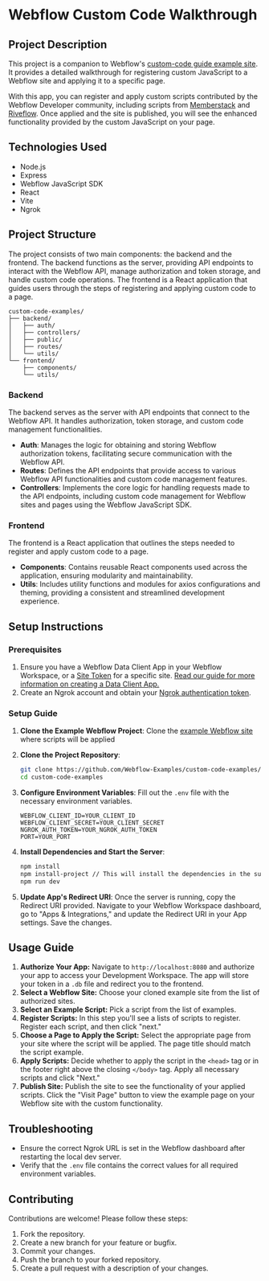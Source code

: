 # Webflow Custom Code Walkthrough

## Project Description

This project is a companion to Webflow's [custom-code guide example site](https://webflow.com/made-in-webflow/website/webflow-developers---script-ex-097863). It provides a detailed walkthrough for registering custom JavaScript to a Webflow site and applying it to a specific page.

With this app, you can register and apply custom scripts contributed by the Webflow Developer community, including scripts from [Memberstack](https://www.memberstack.com/) and [Riveflow](https://riveflow.webflow.io/). Once applied and the site is published, you will see the enhanced functionality provided by the custom JavaScript on your page.

## Technologies Used

- Node.js
- Express
- Webflow JavaScript SDK
- React
- Vite
- Ngrok

## Project Structure

The project consists of two main components: the backend and the frontend. The backend functions as the server, providing API endpoints to interact with the Webflow API, manage authorization and token storage, and handle custom code operations. The frontend is a React application that guides users through the steps of registering and applying custom code to a page.

```
custom-code-examples/
├── backend/
│   ├── auth/
│   ├── controllers/
│   ├── public/
│   ├── routes/
│   └── utils/
└── frontend/
    ├── components/
    └── utils/
```

### Backend

The backend serves as the server with API endpoints that connect to the Webflow API. It handles authorization, token storage, and custom code management functionalities.

- **Auth**: Manages the logic for obtaining and storing Webflow authorization tokens, facilitating secure communication with the Webflow API.
- **Routes**: Defines the API endpoints that provide access to various Webflow API functionalities and custom code management features.
- **Controllers**: Implements the core logic for handling requests made to the API endpoints, including custom code management for Webflow sites and pages using the Webflow JavaScript SDK.

### Frontend

The frontend is a React application that outlines the steps needed to register and apply custom code to a page.

- **Components**: Contains reusable React components used across the application, ensuring modularity and maintainability.
- **Utils**: Includes utility functions and modules for axios configurations and theming, providing a consistent and streamlined development experience.

## Setup Instructions

### Prerequisites

1. Ensure you have a Webflow Data Client App in your Webflow Workspace, or a [Site Token](https://university.webflow.com/lesson/intro-to-webflow-apis?topics=cms-dynamic-content#how-to-create-an-API-token) for a specific site. [Read our guide for more information on creating a Data Client App.](https://developers.webflow.com/data/docs/register-an-app)
2. Create an Ngrok account and obtain your [Ngrok authentication token](https://dashboard.ngrok.com/tunnels/authtokens).

### Setup Guide

1. **Clone the Example Webflow Project**: Clone the [example Webflow site](https://webflow.com/made-in-webflow/website/webflow-developers---script-ex-097863) where scripts will be applied

2. **Clone the Project Repository**:

   ```sh
   git clone https://github.com/Webflow-Examples/custom-code-examples/tree/main
   cd custom-code-examples
   ```

3. **Configure Environment Variables**: Fill out the `.env` file with the necessary environment variables.

   ```env
   WEBFLOW_CLIENT_ID=YOUR_CLIENT_ID
   WEBFLOW_CLIENT_SECRET=YOUR_CLIENT_SECRET
   NGROK_AUTH_TOKEN=YOUR_NGROK_AUTH_TOKEN
   PORT=YOUR_PORT
   ```

4. **Install Dependencies and Start the Server**:

   ```sh
   npm install
   npm install-project // This will install the dependencies in the subdirectories
   npm run dev
   ```

5. **Update App's Redirect URI**: Once the server is running, copy the Redirect URI provided. Navigate to your Webflow Workspace dashboard, go to "Apps & Integrations," and update the Redirect URI in your App settings. Save the changes.

## Usage Guide

1. **Authorize Your App:** Navigate to `http://localhost:8080` and authorize your app to access your Development Workspace. The app will store your token in a `.db` file and redirect you to the frontend.
2. **Select a Webflow Site:** Choose your cloned example site from the list of authorized sites.
3. **Select an Example Script:** Pick a script from the list of examples.
4. **Register Scripts:** In this step you'll see a lists of scripts to register. Register each script, and then click "next."
5. **Choose a Page to Apply the Script:** Select the appropriate page from your site where the script will be applied. The page title should match the script example.
6. **Apply Scripts:** Decide whether to apply the script in the `<head>` tag or in the footer right above the closing `</body>` tag. Apply all necessary scripts and click "Next."
7. **Publish Site:** Publish the site to see the functionality of your applied scripts. Click the "Visit Page" button to view the example page on your Webflow site with the custom functionality.

## Troubleshooting

- Ensure the correct Ngrok URL is set in the Webflow dashboard after restarting the local dev server.
- Verify that the `.env` file contains the correct values for all required environment variables.

## Contributing

Contributions are welcome! Please follow these steps:

1. Fork the repository.
2. Create a new branch for your feature or bugfix.
3. Commit your changes.
4. Push the branch to your forked repository.
5. Create a pull request with a description of your changes.
